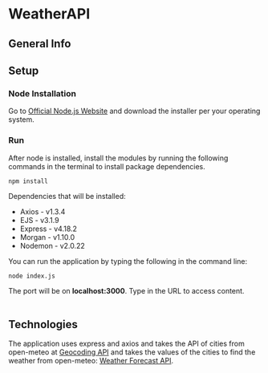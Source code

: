 # WeatherAPI

## General Info

## Setup

### Node Installation
Go to [Official Node.js Website](https://nodejs.org) and download the installer per your operating system.

### Run
After node is installed, install the modules by running the following commands in the terminal to install package dependencies.
```
npm install
```
Dependencies that will be installed:<br>
- Axios - v1.3.4
- EJS - v3.1.9
- Express - v4.18.2
- Morgan - v1.10.0
- Nodemon - v2.0.22

You can run the application by typing the following in the command line:
```
node index.js
```
The port will be on <b>localhost:3000</b>. Type in the URL to access content.<br>
<br>

## Technologies
The application uses express and axios and takes the API of cities from open-meteo at [Geocoding API](https://open-meteo.com/en/docs/geocoding-api) and takes the values of the cities to find the weather from open-meteo: [Weather Forecast API](https://open-meteo.com/en/docs#api_form).